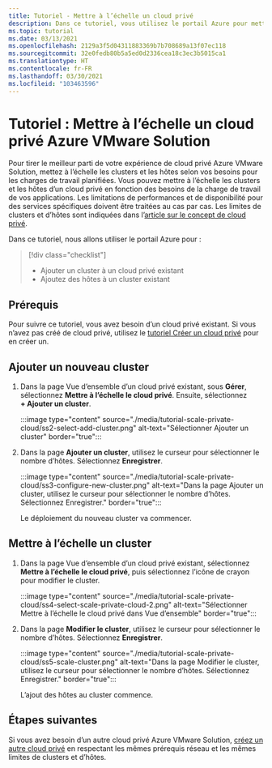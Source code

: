 ```yaml
---
title: Tutoriel - Mettre à l’échelle un cloud privé
description: Dans ce tutoriel, vous utilisez le portail Azure pour mettre à l’échelle un cloud privé Azure VMware Solution.
ms.topic: tutorial
ms.date: 03/13/2021
ms.openlocfilehash: 2129a3f5d04311883369b7b708689a13f07ec118
ms.sourcegitcommit: 32e0fedb80b5a5ed0d2336cea18c3ec3b5015ca1
ms.translationtype: HT
ms.contentlocale: fr-FR
ms.lasthandoff: 03/30/2021
ms.locfileid: "103463596"
---
```

# <a name="tutorial-scale-an-azure-vmware-solution-private-cloud"></a>Tutoriel : Mettre à l’échelle un cloud privé Azure VMware Solution

Pour tirer le meilleur parti de votre expérience de cloud privé Azure VMware Solution, mettez à l’échelle les clusters et les hôtes selon vos besoins pour les charges de travail planifiées. Vous pouvez mettre à l’échelle les clusters et les hôtes d’un cloud privé en fonction des besoins de la charge de travail de vos applications. Les limitations de performances et de disponibilité pour des services spécifiques doivent être traitées au cas par cas. Les limites de clusters et d’hôtes sont indiquées dans l’[article sur le concept de cloud privé](concepts-private-clouds-clusters.md).

Dans ce tutoriel, nous allons utiliser le portail Azure pour :

> [!div class="checklist"]
> * Ajouter un cluster à un cloud privé existant
> * Ajoutez des hôtes à un cluster existant

## <a name="prerequisites"></a>Prérequis

Pour suivre ce tutoriel, vous avez besoin d’un cloud privé existant. Si vous n’avez pas créé de cloud privé, utilisez le [tutoriel Créer un cloud privé](tutorial-create-private-cloud.md) pour en créer un. 

## <a name="add-a-new-cluster"></a>Ajouter un nouveau cluster

1. Dans la page Vue d’ensemble d’un cloud privé existant, sous **Gérer**, sélectionnez **Mettre à l’échelle le cloud privé**. Ensuite, sélectionnez **+ Ajouter un cluster**.

   :::image type="content" source="./media/tutorial-scale-private-cloud/ss2-select-add-cluster.png" alt-text="Sélectionner Ajouter un cluster" border="true":::

1. Dans la page **Ajouter un cluster**, utilisez le curseur pour sélectionner le nombre d’hôtes. Sélectionnez **Enregistrer**.

   :::image type="content" source="./media/tutorial-scale-private-cloud/ss3-configure-new-cluster.png" alt-text="Dans la page Ajouter un cluster, utilisez le curseur pour sélectionner le nombre d’hôtes. Sélectionnez Enregistrer." border="true":::

   Le déploiement du nouveau cluster va commencer.

## <a name="scale-a-cluster"></a>Mettre à l’échelle un cluster 

1. Dans la page Vue d’ensemble d’un cloud privé existant, sélectionnez **Mettre à l’échelle le cloud privé**, puis sélectionnez l’icône de crayon pour modifier le cluster.

   :::image type="content" source="./media/tutorial-scale-private-cloud/ss4-select-scale-private-cloud-2.png" alt-text="Sélectionner Mettre à l’échelle le cloud privé dans Vue d’ensemble" border="true":::

1. Dans la page **Modifier le cluster**, utilisez le curseur pour sélectionner le nombre d’hôtes. Sélectionnez **Enregistrer**.

   :::image type="content" source="./media/tutorial-scale-private-cloud/ss5-scale-cluster.png" alt-text="Dans la page Modifier le cluster, utilisez le curseur pour sélectionner le nombre d’hôtes. Sélectionnez Enregistrer." border="true":::

   L’ajout des hôtes au cluster commence.

## <a name="next-steps"></a>Étapes suivantes

Si vous avez besoin d’un autre cloud privé Azure VMware Solution, [créez un autre cloud privé](tutorial-create-private-cloud.md) en respectant les mêmes prérequis réseau et les mêmes limites de clusters et d’hôtes.

<!-- LINKS - external-->

<!-- LINKS - internal -->
